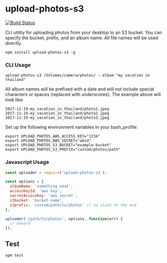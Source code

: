 # upload-photos-s3

[![Build Status](https://travis-ci.org/mapsam/upload-photos-s3.svg?branch=master)](https://travis-ci.org/mapsam/upload-photos-s3)

CLI utility for uploading photos from your desktop to an S3 bucket. You can specify the bucket, prefix, and an album name. All file names will be used directly.

```
npm install upload-photos-s3 -g
```

### CLI Usage

```
upload-photos-s3 /Volumes/camera/photos/ --album "my vacation in thailand"
```

All album names will be prefixed with a date and will not include special characters or spaces (replaced with underscores). The example above will look like:

```
2017-11-19-my_vacation_in_thailand/photo1.jpeg
2017-11-19-my_vacation_in_thailand/photo2.jpeg
2017-11-19-my_vacation_in_thailand/photo3.jpeg
```

Set up the following environment variables in your bash_profile:

```shell
export UPLOAD_PHOTOS_AWS_ACCESS_KEY="1234"
export UPLOAD_PHOTOS_AWS_SECRET="abcd"
export UPLOAD_PHOTOS_S3_BUCKET="example-bucket"
export UPLOAD_PHOTOS_S3_PREFIX="custom/photos/path"
```

### Javascript Usage

```javascript
const uploader = require('upload-photos-s3');

const options = {
  albumName: 'something neat',
  accessKeyId: 'aws key',
  secretAccessKey: 'aws secret',
  s3bucket: 'bucket-name',
  s3prefix: 'custom/path/to/photos' // no slash at the end
};

uploader('/path/to/photos', options, function(err) {
  // onward
});
```

## Test

```
npm test
```
